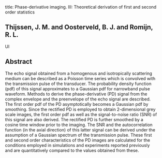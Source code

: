title: Phase-derivative imaging. III: Theoretical derivation of first and second order statistics

## Thijssen, J. M. and Oosterveld, B. J. and Romijn, R. L.
UI


## Abstract
The echo signal obtained from a homogenous and isotropically scattering medium can be described as a Poisson time series which is convolved with the transmission pulse of the transducer. The probability density function (pdf) of this signal approximates to a Gaussian pdf for narrowband pulse waveform. Methods to derive the phase-derivative (PD) signal from the complex envelope and the preenvelope of the echo signal are described. The first order pdf of the PD asymptotically becomes a Gaussian pdf by smoothing. Since the rectified PD is employed to obtain 2-dimensional grey scale images, the first order pdf as well as the signal-to-noise ratio (SNR) of this signal are also derived. The rectified PD is further smoothed by a cosine time window prior to the imaging. The SNR and the autocorrelation function (in the axial direction) of this latter signal can be derived under the assumption of a Gaussian spectrum of the transmission pulse. These first and second order characteristics of the PD images are calculated for the conditions employed in simulations and experiments reported previously and are quantitatively compared to the values obtained from these.


